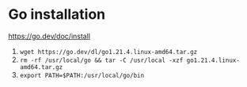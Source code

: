 # Go installation
https://go.dev/doc/install
1. `wget https://go.dev/dl/go1.21.4.linux-amd64.tar.gz`
2. `rm -rf /usr/local/go && tar -C /usr/local -xzf go1.21.4.linux-amd64.tar.gz`
3. `export PATH=$PATH:/usr/local/go/bin`